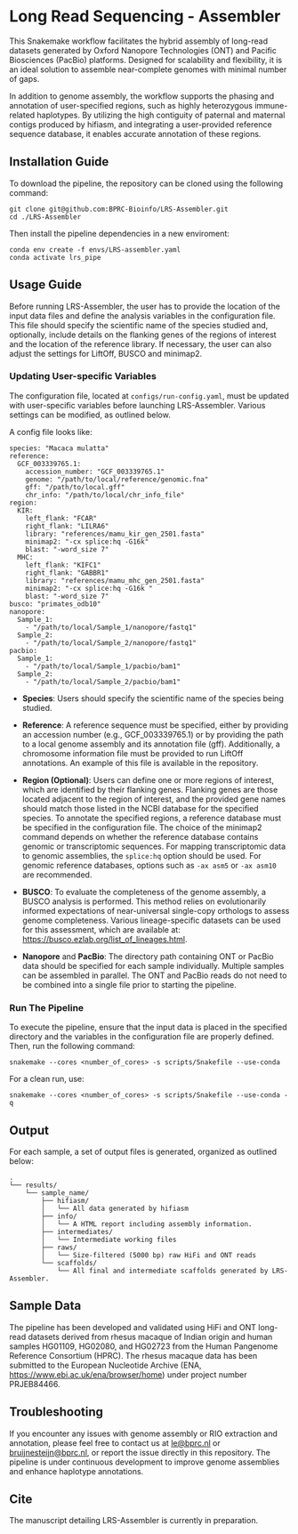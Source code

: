 # Long Read Sequencing - Assembler

This Snakemake workflow facilitates the hybrid assembly of long-read datasets generated by Oxford Nanopore Technologies (ONT) and Pacific Biosciences (PacBio) platforms. Designed for scalability and flexibility, it is an ideal solution to assemble near-complete genomes with minimal number of gaps.

In addition to genome assembly, the workflow supports the phasing and annotation of user-specified regions, such as highly heterozygous immune-related haplotypes. By utilizing the high contiguity of paternal and maternal contigs produced by hifiasm, and integrating a user-provided reference sequence database, it enables accurate annotation of these regions. 

## Installation Guide

To download the pipeline, the repository can be cloned using the following command:

    git clone git@github.com:BPRC-Bioinfo/LRS-Assembler.git
    cd ./LRS-Assembler

Then install the pipeline dependencies in a new enviroment:

    conda env create -f envs/LRS-assembler.yaml
    conda activate lrs_pipe

## Usage Guide

Before running LRS-Assembler, the user has to provide the location of the input data files and define the analysis variables in the configuration file. This file should specify the scientific name of the species studied and, optionally, include details on the flanking genes of the regions of interest and the location of the reference library. If necessary, the user can also adjust the settings for LiftOff, BUSCO and minimap2.

### Updating User-specific Variables

The configuration file, located at ```configs/run-config.yaml```, must be updated with user-specific variables before launching LRS-Assembler. Various settings can be modified, as outlined below.

A config file looks like:
```
species: "Macaca mulatta"
reference:
  GCF_003339765.1:
    accession_number: "GCF_003339765.1"
    genome: "/path/to/local/reference/genomic.fna"
    gff: "/path/to/local.gff"
    chr_info: "/path/to/local/chr_info_file"
region:
  KIR:
    left_flank: "FCAR"
    right_flank: "LILRA6"
    library: "references/mamu_kir_gen_2501.fasta" 
    minimap2: "-cx splice:hq -G16k"
    blast: "-word_size 7"
  MHC:
    left_flank: "KIFC1"
    right_flank: "GABBR1"
    library: "references/mamu_mhc_gen_2501.fasta" 
    minimap2: "-cx splice:hq -G16k "
    blast: "-word_size 7"
busco: "primates_odb10"
nanopore:
  Sample_1:
    - "/path/to/local/Sample_1/nanopore/fastq1"
  Sample_2:
    - "/path/to/local/Sample_2/nanopore/fastq1"
pacbio:
  Sample_1:
    - "/path/to/local/Sample_1/pacbio/bam1"
  Sample_2:
    - "/path/to/local/Sample_2/pacbio/bam1"
```
- **Species**:
Users should specify the scientific name of the species being studied. 

- **Reference**:
A reference sequence must be specified, either by providing an accession number (e.g., GCF_003339765.1) or by providing the path to a local genome assembly and its annotation file (gff). 
Additionally, a chromosome information file must be provided to run LiftOff annotations. An example of this file is available in the repository.

- **Region (Optional)**:
Users can define one or more regions of interest, which are identified by their flanking genes. Flanking genes are those located adjacent to the region of interest, and the provided gene names should match those listed in the NCBI database for the specified species. 
To annotate the specified regions, a reference database must be specified in the configuration file. The choice of the minimap2 command depends on whether the reference database contains genomic or transcriptomic sequences. For mapping transcriptomic data to genomic assemblies, the ```splice:hq``` option should be used. For genomic reference databases, options such as ```-ax asm5``` or ```-ax asm10``` are recommended.

- **BUSCO**:
To evaluate the completeness of the genome assembly, a BUSCO analysis is performed. This method relies on evolutionarily informed expectations of near-universal single-copy orthologs to assess genome completeness. Various lineage-specific datasets can be used for this assessment, which are available at: https://busco.ezlab.org/list_of_lineages.html.

- **Nanopore** and **PacBio**:
The directory path containing ONT or PacBio data should be specified for each sample individually. Multiple samples can be assembled in parallel. The ONT and PacBio reads do not need to be combined into a single file prior to starting the pipeline.

### Run The Pipeline

To execute the pipeline, ensure that the input data is placed in the specified directory and the variables in the configuration file are properly defined. Then, run the following command:

```
snakemake --cores <number_of_cores> -s scripts/Snakefile --use-conda
```

For a clean run, use:

```
snakemake --cores <number_of_cores> -s scripts/Snakefile --use-conda -q
```

## Output

For each sample, a set of output files is generated, organized as outlined below:

```
.
└── results/
    └── sample_name/
        ├── hifiasm/
        │   └── All data generated by hifiasm
        ├── info/
        │   └── A HTML report including assembly information.
        ├── intermediates/
        │   └── Intermediate working files
        ├── raws/
        │   └── Size-filtered (5000 bp) raw HiFi and ONT reads
        └── scaffolds/
            └── All final and intermediate scaffolds generated by LRS-Assembler. 
```

## Sample Data

The pipeline has been developed and validated using HiFi and ONT long-read datasets derived from rhesus macaque of Indian origin and human samples HG01109, HG02080, and HG02723 from the Human Pangenome Reference Consortium (HPRC). The rhesus macaque data has been submitted to the European Nucleotide Archive (ENA, https://www.ebi.ac.uk/ena/browser/home) under project number PRJEB84466. 

## Troubleshooting

If you encounter any issues with genome assembly or RIO extraction and annotation, please feel free to contact us at le@bprc.nl or bruijnesteijn@bprc.nl, or report the issue directly in this repository. The pipeline is under continuous development to improve genome assemblies and enhance haplotype annotations.

## Cite

The manuscript detailing LRS-Assembler is currently in preparation.
